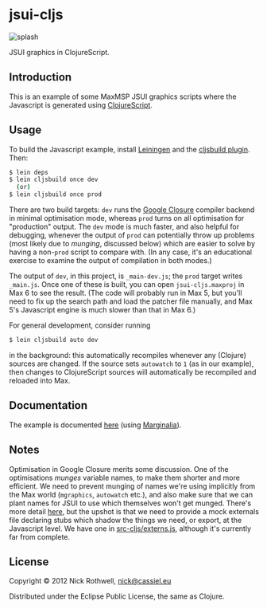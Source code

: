# jsui-cljs

![splash](https://github.com/downloads/cassiel/jsui-cljs/jsui-splash.png)

JSUI graphics in ClojureScript.

## Introduction

This is an example of some MaxMSP JSUI graphics scripts where the
Javascript is generated using [ClojureScript][cljs].

## Usage

To build the Javascript example, install [Leiningen][lein] and the
[cljsbuild plugin][lein-cljsbuild]. Then:

```bash
$ lein deps
$ lein cljsbuild once dev
  (or)
$ lein cljsbuild once prod
```

There are two build targets: `dev` runs the [Google Closure][closure]
compiler backend in minimal optimisation mode, whereas `prod` turns on
all optimisation for "production" output. The `dev` mode is much faster,
and also helpful for debugging, whenever the output of `prod` can
potentially throw up problems (most likely due to *munging*, discussed
below) which are easier to solve by having a non-`prod` script to
compare with. (In any case, it's an educational exercise to examine the
output of compilation in both modes.)

The output of `dev`, in this project, is `_main-dev.js`; the `prod`
target writes `_main.js`. Once one of these is built, you can open
`jsui-cljs.maxproj` in Max 6 to see the result. (The code will probably
run in Max 5, but you'll need to fix up the search path and load the
patcher file manually, and Max 5's Javascript engine is much slower than
that in Max 6.)

For general development, consider running

```bash
$ lein cljsbuild auto dev
```

in the background: this automatically recompiles whenever any (Clojure)
sources are changed. If the source sets `autowatch` to `1` (as in our
example), then changes to ClojureScript sources will automatically be
recompiled and reloaded into Max.

## Documentation

The example is documented [here][docs] (using [Marginalia][marginalia]).

## Notes

Optimisation in Google Closure merits some discussion. One of the
optimisations *munges* variable names, to make them shorter and more
efficient. We need to prevent munging of names we're using implicitly
from the Max world (`mgraphics`, `autowatch` etc.), and also make sure
that we can plant names for JSUI to use which themselves won't get
munged. There's more detail [here][luke], but the upshot is that we need
to provide a mock externals file declaring stubs which shadow the things
we need, or export, at the Javascript level. We have one in
[src-cljs/externs.js][externs], although it's currently far from complete.

## License

Copyright © 2012 Nick Rothwell, nick@cassiel.eu

Distributed under the Eclipse Public License, the same as Clojure.

[jsmgraphics]: http://www.cycling74.com/docs/max6/dynamic/c74_docs.html#jsmgraphics
[cljs]: https://github.com/clojure/clojurescript
[lein]: https://github.com/technomancy/leiningen
[lein-cljsbuild]: https://github.com/emezeske/lein-cljsbuild
[closure]: https://developers.google.com/closure/compiler/
[docs]: docs/uberdoc.html
[marginalia]: http://fogus.me/fun/marginalia/
[luke]: http://lukevanderhart.com/2011/09/30/using-javascript-and-clojurescript.html
[externs]: /src-cljs/externs.js
